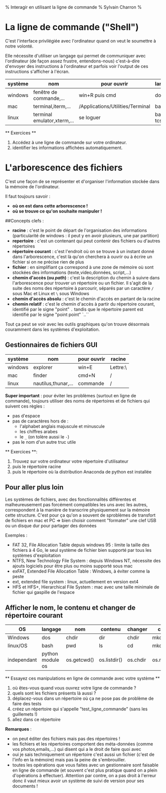 % Interagir en utilisant la ligne de commande
% Sylvain Charron
%

# La ligne de commande ("Shell")

C'est l'interface privilégiée avec l'ordinateur quand on veut le soumettre à notre volonté.

Elle nécessite d'utiliser un langage qui permet de communiquer avec l'ordinateur (de façon assez frustre, entendons-nous) c'est-à-dire d'envoyer des instructions à l'ordinateur et parfois voir l'output de ces instructions s'afficher à l'écran.


système|nom|pour ouvrir|langage
-------|--------|--------|------
windows|fenêtre de commande,... |win+R puis cmd| dos
mac|terminal,iterm,...|/Applications/Utilities/Terminal| bash
linux|terminal emulator,xterm,...|se loguer|bash, tcsh,...

** Exercices **

1. Accédez à une ligne de commande sur votre ordinateur.
2. identifier les informations affichées automatiquement.


# L'arborescence des fichiers

C'est une façon de se représenter et d'organiser l'information stockée dans la mémoire de l'ordinateur.

Il faut toujours savoir :

- **où on est dans cette arborescence !**
- **où se trouve ce qu'on souhaite manipuler !**


##Concepts clefs :

- **racine** : c'est le point de départ de l'organisation des informations (particularité de windows : il peut y en avoir plusieurs, une par partition)
- **repertoire** : c'est un contenant qui peut contenir des fichiers ou d'autres répertoires
- **répertoire courant** : c'est l'endroit où on se trouve à un instant donné dans l'arborescence, c'est là qu'on cherchera à ouvrir ou à écrire un fichier si on ne précise rien de plus
- **fichier** : en simplifiant ça correspond à une zone de mémoire où sont stockées des informations (texte,video,données, script,...)
- **chemin d'accès (ou _path_)** : c'est la description du chemin à suivre dans l'arborescence pour trouver un répertoire ou un fichier. Il s'agit de la suite des noms des répertoire à parcourir, séparés par un caractère `/` sous Mac et Linux et `\` sous Windows
- **chemin d'accès absolu** : c'est le chemin d'accès en partant de la racine
- **chemin relatif** : c'est le chemin d'accès à partir du répertoire courant, identifié par le signe "point" `.` tandis que le répertoire parent est identifié par le signe "point point" `..``

Tout ça peut se voir avec les outils graphiques qu'on trouve désormais couramment dans les systèmes d'exploitation.

## Gestionnaires de fichiers GUI

système|nom|pour ouvrir|racine
-------|--------|--------|------
windows|explorer|win+E| Lettre:\
mac|finder|cmd+N| /
linux|nautilus,thunar,...|commande|/

**Super important** : pour éviter les problèmes (surtout en ligne de commande), toujours utiliser des noms de répertoires et de fichiers qui suivent ces règles :
- pas d'espace
- pas de caractères hors de :
     - l'alphabet anglais majuscule et minuscule
     - les chiffres arabes
     - le `_` (on tolère aussi le `-`)
- pas le nom d'un autre truc utile


** Exercices **:

1. Trouvez sur votre ordinateur votre répertoire d'utilisateur
2. puis le répertoire racine
3. puis le répertoire où la distribution Anaconda de python est installée


## Pour aller plus loin

Les systèmes de fichiers, avec des fonctionnalités différentes et malheureusement pas forcément compatibles les uns avec les autres, correspondent à la manière de transcrire physiquement sur la mémoire cette structure. C'est pour ça qu'on a souvent de sproblèmes de transfort de fichiers en mac et PC => bien choisir comment "formater" une clef USB ou un disque dur pour partager des données

Exemples :

- FAT 32, File Allocation Table depuis windows 95 : limite la taille des fichiers à 4 Go, le seul système de fichier bien supporté par tous les systèmes d'exploitation
- NTFS, New Technology File System : depuis Windows NT, nécessite des ajouts logiciels pour être plus ou moins supporté sous mac
- exFAT, Extended File Allocation Table : Windows, à éviter comme la peste
- ext, extended file system : linux, actuellement en version ext4
- HFS et HFS+, Hierarchical File System : mac avec une taille minimale de fichier qui gaspille de l'espace



## Afficher le nom, le contenu et changer de répertoire courant 

OS|langage|nom|contenu|changer | créer
---|----|--------|--------|---|---
Windows|dos|chdir|dir|chdir|mkdir
linux/OS|bash|pwd|ls|cd|mkdir
independant|python module os|os.getcwd()|os.listdir()|os.chdir|os.mkdir()

** Essayez ces manipulations en ligne de commande avec votre système **

1. où êtes-vous quand vous ouvrez votre ligne de commande ?
2. quels sont les fichiers présents là aussi ?
1. déplacez-vous dans un répertoire où ça ne pose pas de problème de faire des tests
1. créez un répertoire qui s'appelle "test_ligne_commande" (sans les guillemets !)
1. allez dans ce répertoire


**Remarques** :

- on peut éditer des fichiers mais pas des répertoires !
- les fichiers et les répertoires comportent des méta-données (comme vos photos,emails,...) qui disent qui a le droit de faire quoi avec
- oui je sais techniquement un répertoire c'est aussi un fichier (c'est de l'info en la mémoire) mais pas la peine de s'embrouiller.
-  toutes les opérations que vous faites avec un gestionnaire sont faisable en ligne de commande (et souvent c'est plus pratique quand on a plein d'opérations à effectuer). Attention par contre, on a pas droit à l'erreur donc il vaut mieux avoir un système de suivi de version pour ses documents !
